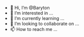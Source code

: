 - 👋 Hi, I’m @Baryton
- 👀 I’m interested in ...
- 🌱 I’m currently learning ...
- 💞️ I’m looking to collaborate on ...
- 📫 How to reach me ...

<!---
Baryton/Baryton is a ✨ special ✨ repository because its `README.md` (this file) appears on your GitHub profile.
You can click the Preview link to take a look at your changes.
--->
